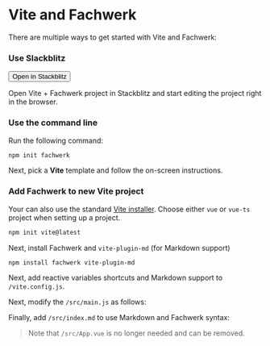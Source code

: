 # Vite and Fachwerk

There are multiple ways to get started with Vite and Fachwerk:

### Use Slackblitz

<Button href="https://stackblitz.com/fork/github/fachwerk-dev/create-fachwerk/tree/main/vite?file=src%2Findex.md&title=Fachwerk+Vite"><IconStackblitz />Open in Stackblitz</Button>

Open Vite + Fachwerk project in Stackblitz and start editing the project right in the browser.

### Use the command line

Run the following command:

```bash
npm init fachwerk
```

Next, pick a **Vite** template and follow the on-screen instructions.

### Add Fachwerk to new Vite project

Your can also use the standard [Vite installer](https://vitejs.dev/guide/#scaffolding-your-first-vite-project). Choose either `vue` or `vue-ts` project when setting up a project.

```bash
npm init vite@latest
```

Next, install Fachwerk and `vite-plugin-md` (for Markdown support)

```bash
npm install fachwerk vite-plugin-md
```

Next, add reactive variables shortcuts and Markdown support to `/vite.config.js`.

<Snippet src="https://raw.githubusercontent.com/fachwerk-dev/create-fachwerk/main/vite/vite.config.js" />

Next, modify the `/src/main.js` as follows:

<Snippet src="https://raw.githubusercontent.com/fachwerk-dev/create-fachwerk/main/vite/src/main.js" />

Finally, add `/src/index.md` to use Markdown and Fachwerk syntax:

<Snippet src="https://raw.githubusercontent.com/fachwerk-dev/create-fachwerk/main/vite/src/index.md" />

> Note that `/src/App.vue` is no longer needed and can be removed.
